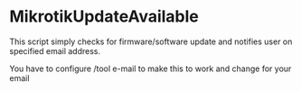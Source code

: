# MikrotikUpdateAvailable

This script simply checks for firmware/software update and notifies user on
specified email address.

You have to configure /tool e-mail to make this to work and change <Your email>
for your email
